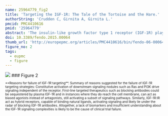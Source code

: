 ```yaml
---
name: 25964779_fig2
title: 'Targeting the IGF-1R: The Tale of the Tortoise and the Hare.'
authorString: 'Crudden C, Girnita A, Girnita L.'
pmcid: PMC4410616
pmid: '25964779'
abstract: 'The insulin-like growth factor type 1 receptor (IGF-1R) plays a key role in the development and maintenance of cancer. Since the first links between growth factor receptors and oncogenes were noted over three decades ago, targeting the IGF-1R has been of great interest. This review follows the progress from inception through intense pharmaceutical development, disappointing clinical trials and recent updates to the signaling paradigm. In light of major developments in signaling understanding and activation complexities, we examine reasons for failure of first line targeting approaches. Recent findings include the fact that the IGF-1R can signal in the absence of the ligand, in the absence of kinase activity, and utilizes components of the GPCR system. With recognition of the unappreciated complexities that this first wave of targeting approaches encountered, we advocate re-recognition of IGF-1R as a valid target for cancer treatment and look to future directions, where both research and pharmaceutical strengths can lend themselves to finally unearthing anti-IGF-1R potential.'
doi: 10.3389/fendo.2015.00064
thumb_url: 'http://europepmc.org/articles/PMC4410616/bin/fendo-06-00064-g002.gif'
figure_no: 2
tags:
  - eupmc
  - figure
---
```

<img src='http://europepmc.org/articles/PMC4410616/bin/fendo-06-00064-g002.jpg' style='max-height: 300px'>
### Figure 2
<p style='font-size: 10px;'>**Reasons for failure of IGF-1R targeting**. Summary of reasons suggested for the failure of IGF-1R targeting strategies: Constitutive activation of downstream signaling nodules such as Ras and PI3K drive signaling independent of the receptor. First-line targeted therapeutics such as blocking antibodies could be sequestered by plasma IGF-1R and in instances where they do reach the cell membrane, can act as biased agonists instead of antagonists, still activating a subset of signaling pathways. Similarly, IGF-1R:IR act as hybrid receptors, capable of binding natural ligands, activating signaling and likely lie under the radar of blocking IGF-1R antibodies. Altogether, a lack of biomarkers and insufficient understanding about the IGF-1R signaling complexities is likely to be the cause of clinical trial failure.</p>